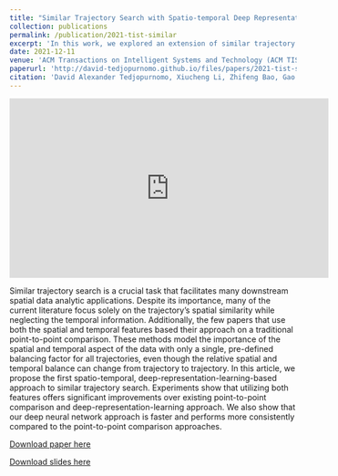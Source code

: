 ```yaml
---
title: "Similar Trajectory Search with Spatio-temporal Deep Representation Learning"
collection: publications
permalink: /publication/2021-tist-similar
excerpt: 'In this work, we explored an extension of similar trajectory search by considering both the temporal factors alongside the spatial factors.'
date: 2021-12-11
venue: 'ACM Transactions on Intelligent Systems and Technology (ACM TIST)'
paperurl: 'http://david-tedjopurnomo.github.io/files/papers/2021-tist-similar'
citation: 'David Alexander Tedjopurnomo, Xiucheng Li, Zhifeng Bao, Gao Cong, Farhana Choudhury, and A. K. Qin. Similar trajectory search with spatio-temporal deep representation learning. ACM Transactions on Intelligent Systems and Technology, 12(6), 2021.'
---
```


<iframe width="560" height="315" src="https://www.youtube.com/embed/Lht8ngoGcrw" title="YouTube video player" frameborder="0" allow="accelerometer; autoplay; clipboard-write; encrypted-media; gyroscope; picture-in-picture" allowfullscreen></iframe>

Similar trajectory search is a crucial task that facilitates many downstream spatial data analytic applications. Despite its importance, many of the current literature focus solely on the trajectory’s spatial similarity while neglecting the temporal information. Additionally, the few papers that use both the spatial and temporal features based their approach on a traditional point-to-point comparison. These methods model the importance of the spatial and temporal aspect of the data with only a single, pre-defined balancing factor for all trajectories, even though the relative spatial and temporal balance can change from trajectory to trajectory. In this article, we propose the first spatio-temporal, deep-representation-learning-based approach to similar trajectory search. Experiments show that utilizing both features offers significant improvements over existing point-to-point comparison and deep-representation-learning approach. We also show that our deep neural network approach is faster and performs more consistently compared to the point-to-point comparison approaches.

[Download paper here](http://david-tedjopurnomo.github.io/files/papers/2021-tist-similar.pdf)

[Download slides here](http://david-tedjopurnomo.github.io/files/slides/similar_trajectory.pptx)
